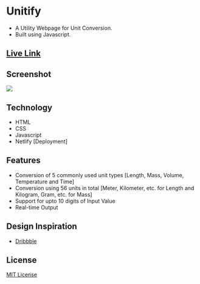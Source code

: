 # Unitify

- A Utility Webpage for Unit Conversion. 
- Built using Javascript.

## [Live Link](unitconverter24.netlify.app)

## Screenshot
 <img src="https://i.ibb.co/HpG5YZg/Screenshot-20230127-031258.png">
  
## Technology
- HTML
- CSS
- Javascript
- Netlify [Deployment]

## Features
- Conversion of 5 commonly used unit types [Length, Mass, Volume, Temperature and Time]
- Conversion using 56 units in total [Meter, Kilometer, etc. for Length and Kilogram, Gram, etc. for Mass]
- Support for upto 10 digits of Input Value
- Real-time Output

## Design Inspiration
- [Dribbble](https://dribbble.com/shots/2801075-Unit-Converter)

## License
[MIT License](https://github.com/ganeshpaih24/unit-converter/blob/master/LICENSE)
